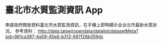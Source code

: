 # 臺北市水質監測資訊 App
串接政府開放資料臺北市水質監測資訊，在手機上即時顯示全台北市最新水質狀況。
參考資料： http://data.taipei/opendata/datalist/datasetMeta?oid=961ca397-4a59-45e8-b312-697f26b059dc
